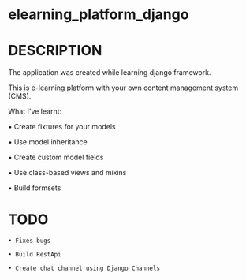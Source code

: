 # elearning_platform_django

# DESCRIPTION
The application was created while learning django framework.

This is e-learning platform with your own content management system (CMS). 

What I've learnt:

  • Create fixtures for your models
  
  • Use model inheritance
  
  • Create custom model fields
  
  • Use class-based views and mixins
  
  • Build formsets
  
  # TODO
    • Fixes bugs
    
    • Build RestApi
    
    • Create chat channel using Django Channels
